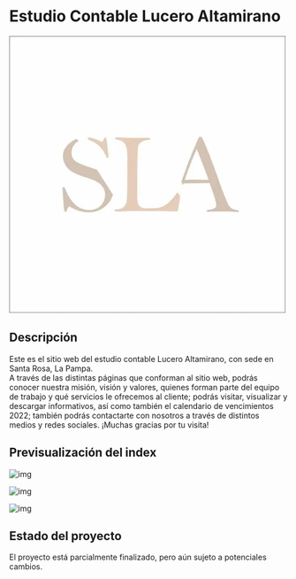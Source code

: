 <h1>Estudio Contable Lucero Altamirano</h1>

 ![](images/logo%20estudio.webp)

<h2>Descripción</h2>

<p>
Este es el sitio web del estudio contable Lucero Altamirano, con sede en Santa Rosa, La Pampa.
<br>
A través de las distintas páginas que conforman al sitio web, podrás conocer nuestra misión, visión y valores, quienes forman parte del equipo de trabajo y qué servicios le ofrecemos al cliente; podrás visitar, visualizar y descargar informativos, así como también el calendario de vencimientos 2022; también podrás contactarte con nosotros a través de distintos medios y redes sociales.
¡Muchas gracias por tu visita!
</p>

<h2>Previsualización del index</h2>

![img](images/screenIndex1)

![img](images/screenIndex2)

![img](images/screenIndex3)

<h2>Estado del proyecto</h2>
El proyecto está parcialmente finalizado, pero aún sujeto a potenciales cambios.
